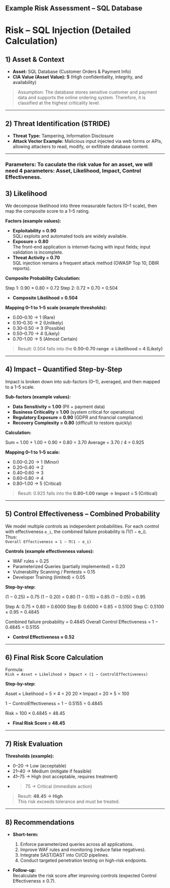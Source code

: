 ## Example Risk Assessment – SQL Database


# Risk – SQL Injection (Detailed Calculation)

## 1) Asset & Context
- **Asset:** SQL Database (Customer Orders & Payment Info)  
- **CIA Value (Asset Value):** **5** (High confidentiality, integrity, and availability)

> Assumption: The database stores sensitive customer and payment data and supports the online ordering system. Therefore, it is classified at the highest criticality level.

---

## 2) Threat Identification (STRIDE)
- **Threat Type:** Tampering, Information Disclosure  
- **Attack Vector Example:** Malicious input injected via web forms or APIs, allowing attackers to read, modify, or exfiltrate database content.

---

### Parameters: To caculate the risk value for an asset, we will need 4 parameters: Asset, Likelihood, Impact, Control Effectiveness. 

## 3) Likelihood 
We decompose likelihood into three measurable factors (0–1 scale), then map the composite score to a 1–5 rating.

**Factors (example values):**
- **Exploitability = 0.90**  
  SQLi exploits and automated tools are widely available.
- **Exposure = 0.80**  
  The front-end application is internet-facing with input fields; input validation is incomplete.  
- **Threat Activity = 0.70**  
  SQL injection remains a frequent attack method (OWASP Top 10, DBIR reports).

**Composite Probability Calculation:**

Step 1: 0.90 × 0.80 = 0.72
Step 2: 0.72 × 0.70 = 0.504

- **Composite Likelihood = 0.504**

**Mapping 0–1 to 1–5 scale (example thresholds):**
- 0.00–0.10 → 1 (Rare)  
- 0.10–0.30 → 2 (Unlikely)  
- 0.30–0.50 → 3 (Possible)  
- 0.50–0.70 → 4 (Likely)  
- 0.70–1.00 → 5 (Almost Certain)  

> Result: 0.504 falls into the **0.50–0.70 range → Likelihood = 4 (Likely)**

---

## 4) Impact – Quantified Step-by-Step
Impact is broken down into sub-factors (0–1), averaged, and then mapped to a 1–5 scale.

**Sub-factors (example values):**
- **Data Sensitivity = 1.00** (PII + payment data)  
- **Business Criticality = 1.00** (system critical for operations)  
- **Regulatory Exposure = 0.90** (GDPR and financial compliance)  
- **Recovery Complexity = 0.80** (difficult to restore quickly)  

**Calculation:**

Sum = 1.00 + 1.00 + 0.90 + 0.80 = 3.70
Average = 3.70 / 4 = 0.925


**Mapping 0–1 to 1–5 scale:**
- 0.00–0.20 → 1 (Minor)  
- 0.20–0.40 → 2  
- 0.40–0.60 → 3  
- 0.60–0.80 → 4  
- 0.80–1.00 → 5 (Critical)  

> Result: 0.925 falls into the **0.80–1.00 range → Impact = 5 (Critical)**

---

## 5) Control Effectiveness – Combined Probability
We model multiple controls as independent probabilities. For each control with effectiveness `e_i`, the combined failure probability is Π(1 − e_i).  
Thus:  
`Overall Effectiveness = 1 − Π(1 − e_i)`

**Controls (example effectiveness values):**
- WAF rules = 0.25  
- Parameterized Queries (partially implemented) = 0.20  
- Vulnerability Scanning / Pentests = 0.15  
- Developer Training (limited) = 0.05  

**Step-by-step:**

(1 − 0.25) = 0.75
(1 − 0.20) = 0.80
(1 − 0.15) = 0.85
(1 − 0.05) = 0.95

Step A: 0.75 × 0.80 = 0.6000
Step B: 0.6000 × 0.85 = 0.5100
Step C: 0.5100 × 0.95 = 0.4845

Combined failure probability = 0.4845
Overall Control Effectiveness = 1 − 0.4845 = 0.5155


- **Control Effectiveness ≈ 0.52**

---

## 6) Final Risk Score Calculation
Formula:  
`Risk = Asset × Likelihood × Impact × (1 − ControlEffectiveness)`

**Step-by-step:**

Asset × Likelihood = 5 × 4 = 20
20 × Impact = 20 × 5 = 100

1 − ControlEffectiveness = 1 − 0.5155 = 0.4845

Risk = 100 × 0.4845 = 48.45


- **Final Risk Score = 48.45**

---

## 7) Risk Evaluation
**Thresholds (example):**
- 0–20 → Low (acceptable)  
- 21–40 → Medium (mitigate if feasible)  
- 41–75 → High (not acceptable, requires treatment)  
- >75 → Critical (immediate action)  

> Result: **48.45 → High**  
This risk exceeds tolerance and must be treated.

---

## 8) Recommendations
- **Short-term:**  
  1. Enforce parameterized queries across all applications.  
  2. Improve WAF rules and monitoring (reduce false negatives).  
  3. Integrate SAST/DAST into CI/CD pipelines.  
  4. Conduct targeted penetration testing on high-risk endpoints.  

- **Follow-up:**  
  Recalculate the risk score after improving controls (expected Control Effectiveness ≥ 0.7).
